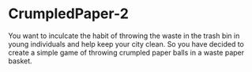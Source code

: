 # CrumpledPaper-2
You want to inculcate the habit of throwing the waste in the trash bin in young individuals and help keep your city clean. So you have decided to create a simple game of throwing crumpled paper balls in a waste paper basket.
